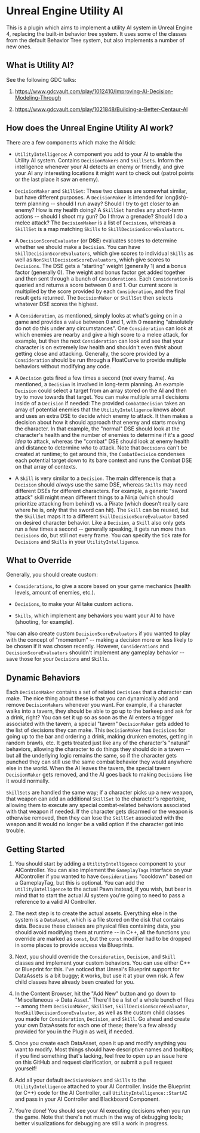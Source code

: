 # Unreal Engine Utility AI

This is a plugin which aims to implement a utility AI system in Unreal Engine 4, replacing the built-in behavior tree system. It uses some of the classes from the default Behavior Tree system, but also implements a number of new ones.

## What is Utility AI?

See the following GDC talks:

1. https://www.gdcvault.com/play/1012410/Improving-AI-Decision-Modeling-Through

2. https://www.gdcvault.com/play/1021848/Building-a-Better-Centaur-AI

## How does the Unreal Engine Utility AI work?

There are a few components which make the AI tick:

* `UtilityIntelligence`: A component you add to your AI to enable the Utility AI system. Contains `DecisionMakers` and `SkillSets`. Inform the intelligence whenever your AI detects an enemy or friendly, and give your AI any interesting locations it might want to check out (patrol points or the last place it saw an enemy).

* `DecisionMaker` and `SkillSet`: These two classes are somewhat similar, but have different purposes. A `DecisionMaker` is intended for long(ish)-term planning -- should I run away? Should I try to get closer to an enemy? How is my health doing? A `SkillSet` handles any *short-term* actions -- should I shoot my gun? Do I throw a grenade? Should I do a melee attack? The `DecisionMaker` is a list of `Decisions`, whereas a `SkillSet` is a map matching `Skills` to `SkillDecisionScoreEvaluators`.

* A `DecisionScoreEvaluator` (or **DSE**) evaluates scores to determine whether we should make a `Decision`. You can have `SkillDecisionScoreEvaluators`, which give scores to individual `Skills` as well as `NonSkillDecisionScoreEvaluators`, which give scores to `Decisions`. The DSE gets a "starting" weight (generally 1) and a bonus factor (generally 0). The weight and bonus factor get added together and then sent through a bunch of `Considerations`. Each `Consideration` is queried and returns a score between 0 and 1. Our current score is multiplied by the score provided by each `Consideration`, and the final result gets returned. The `DecisionMaker` or `SkillSet` then selects whatever DSE scores the highest.

* A `Consideration`, as mentioned, simply looks at what's going on in a game and provides a value between 0 and 1, with 0 meaning "absolutely do not do this under any circumstances". One `Consideration` can look at which enemies are nearby and give a high score to a melee attack, for example, but then the next `Consideration` can look and see that your character is on extremely low health and shouldn't even *think* about getting close and attacking. Generally, the score provided by a `Consideration` should be run through a FloatCurve to provide multiple behaviors without modifying any code.

* A `Decision` gets fired a few times a second (*not* every frame). As mentioned, a `Decision` is involved in long-term planning. An example `Decision` could select a target from an array stored on the AI and then try to move towards that target. You can make multiple small decisions inside of a `Decision` if needed: The provided `CombatDecision` takes an array of potential enemies that the `UtilityIntelligence` knows about and uses an extra DSE to decide which enemy to attack. It then makes a decision about how it should approach that enemy and starts moving the character. In that example, the "normal" DSE should look at the character's health and the number of enemies to determine if it's a *good idea* to attack, whereas the "combat" DSE should look at enemy health and distance to determine *who* to attack. Note that `Decisions` can't be created at runtime; to get around this, the `CombatDecision` condenses each potential target down to its bare context and runs the Combat DSE on that array of contexts.

* A `Skill` is very similar to a `Decision`. The main difference is that a `Decision` should *always* use the same DSE, whereas `Skills` may need different DSEs for different characters. For example, a generic "sword attack" skill might mean different things to a Ninja (which should prioritize attacking from behind) vs. a Pirate (which doesn't really care where he is, only that the sword can hit). The `Skill` can be reused, but the `SkillSet` maps it to a different `SkillDecisionScoreEvaluator` based on desired character behavior. Like a `Decision`, a `Skill` also only gets run a few times a second -- generally speaking, it gets run more than `Decisions` do, but still not every frame. You can specify the tick rate for `Decisions` and `Skills` in your `UtilityIntelligence`.

## What to Override

Generally, you should create custom:

* `Considerations`, to give a score based on your game mechanics (health levels, amount of enemies, etc.).

* `Decisions`, to make your AI take custom actions.

* `Skills`, which implement any behaviors you want your AI to have (shooting, for example).

You can also create custom `DecisionScoreEvaluators` if you wanted to play with the concept of "momentum" -- making a decision more or less likely to be chosen if it was chosen recently. However, `Considerations` and `DecisionScoreEvaluators` shouldn't implement any gameplay behavior -- save those for your `Decisions` and `Skills`.

## Dynamic Behaviors

Each `DecisionMaker` contains a set of related `Decisions` that a character can make. The nice thing about these is that you can dynamically add and remove `DecisionMakers` whenever you want. For example, if a character walks into a tavern, they should be able to go up to the barkeep and ask for a drink, right? You can set it up so as soon as the AI enters a trigger associated with the tavern, a special "tavern" `DecisionMaker` gets added to the list of decisions they can make. This `DecisionMaker` has `Decisions` for going up to the bar and ordering a drink, making drunken emotes, getting in random brawls, etc. It gets treated just like any of the character's "natural" behaviors, allowing the character to do things they should do in a tavern -- but all the underlying logic remains the same, so if the character gets punched they can still use the same combat behavior they would anywhere else in the world. When the AI leaves the tavern, the special tavern `DecisionMaker` gets removed, and the AI goes back to making `Decisions` like it would normally.

`SkillSets` are handled the same way; if a character picks up a new weapon, that weapon can add an additional `SkillSet` to the character's repertoire, allowing them to execute any special combat-related behaviors associated with that weapon if needed. If the character gets disarmed or the weapon is otherwise removed, then they can lose the `SkillSet` associated with the weapon and it would no longer be a valid option if the character got into trouble.


## Getting Started

1. You should start by adding a `UtilityIntelligence` component to your AIController. You can also implement the `GameplayTags` interface on your AIController if you wanted to have `Considerations` "cooldown" based on a GameplayTag, but this is optional. You can add the `UtilityIntelligence` to the actual Pawn instead, if you wish, but bear in mind that to start the actual AI system you're going to need to pass a reference to a valid AI Controller.

2. The next step is to create the actual assets. Everything else in the system is a `DataAsset`, which is a file stored on the disk that contains data. Because these classes are physical files containing data, you should avoid modifying them at runtime -- in C++, all the functions you override are marked as `const`, but the `const` modifier had to be dropped in some places to provide access via Blueprints.

3. Next, you should override the `Consideration`, `Decision`, and `Skill` classes and implement your custom behaviors. You can use either C++ or Blueprint for this. I've noticed that Unreal's Blueprint support for DataAssets is a bit buggy; it works, but use it at your own risk. A few child classes have already been created for you.

4. In the Content Browser, hit the "Add New" button and go down to "Miscellaneous -> Data Asset." There'll be a list of a whole bunch of files -- among them `DecisionMaker`, `SkillSet`, `SkillDecisionScoreEvaluator`, `NonSkillDecisionScoreEvaluator`, as well as the custom child classes you made for `Consideration`, `Decision`, and `Skill`. Go ahead and create your own DataAssets for each one of these; there's a few already provided for you in the Plugin as well, if needed.

5. Once you create each DataAsset, open it up and modify anything you want to modify. Most things should have descriptive names and tooltips; if you find something that's lacking, feel free to open up an issue here on this GitHub and request clarification, or submit a pull request yourself!

6. Add all your default `DecisionMakers` and `Skills` to the `UtilityIntelligence` attached to your AI Controller. Inside the Blueprint (or C++) code for the AI Controller, call `UtilityIntelligence::StartAI` and pass in your AI Controller and Blackboard Component.

7. You're done! You should see your AI executing decisions when you run the game. Note that there's not much in the way of debugging tools; better visualizations for debugging are still a work in progress.
